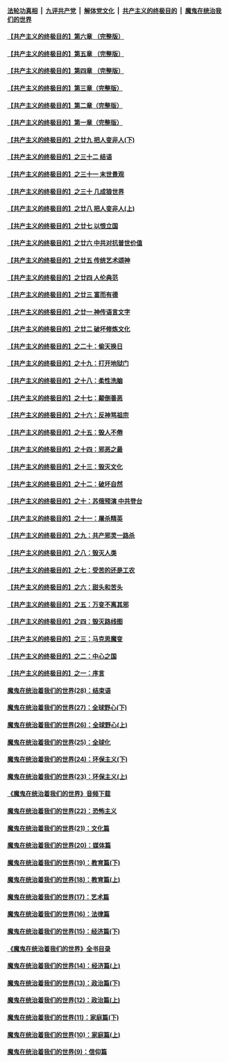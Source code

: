 ####  [法轮功真相](../../../../basic/blob/master/README.md?t=12291601) &nbsp;|&nbsp; [九评共产党](../../../../9ping.md/blob/master/README.md?t=12291601) &nbsp;|&nbsp; [解体党文化](../../../../jtdwh.md/blob/master/README.md?t=12291601)  &nbsp;|&nbsp; [共产主义的终极目的](../../../../gczydzjmd.md/blob/master/README.md?t=12291601) &nbsp;|&nbsp; [魔鬼在统治我们的世界](../../../../mgztzwmdsj.md/blob/master/README.md?t=12291601) 

#### [【共产主义的终极目的】第六章 （完整版）](../pages/nsc422/n11428913.md?t=12291601) 

#### [【共产主义的终极目的】第五章 （完整版）](../pages/nsc422/n11428912.md?t=12291601) 

#### [【共产主义的终极目的】第四章 （完整版）](../pages/nsc422/n11428907.md?t=12291601) 

#### [【共产主义的终极目的】第三章（完整版）](../pages/nsc422/n11428848.md?t=12291601) 

#### [【共产主义的终极目的】第二章（完整版）](../pages/nsc422/n11428831.md?t=12291601) 

#### [【共产主义的终极目的】第一章（完整版）](../pages/nsc422/n11417651.md?t=12291601) 

#### [【共产主义的终极目的】之廿九 把人变非人(下)](../pages/nsc422/n11344140.md?t=12291601) 

#### [【共产主义的终极目的】之三十二 结语](../pages/nsc422/n11360535.md?t=12291601) 

#### [【共产主义的终极目的】之三十一 末世景观](../pages/nsc422/n11351129.md?t=12291601) 

#### [【共产主义的终极目的】之三十 几成狼世界](../pages/nsc422/n11348280.md?t=12291601) 

#### [【共产主义的终极目的】之廿八 把人变非人(上)](../pages/nsc422/n11340492.md?t=12291601) 

#### [【共产主义的终极目的】之廿七 以恨立国](../pages/nsc422/n11336944.md?t=12291601) 

#### [【共产主义的终极目的】之廿六 中共对抗普世价值](../pages/nsc422/n11324785.md?t=12291601) 

#### [【共产主义的终极目的】之廿五 传统艺术颂神](../pages/nsc422/n11296396.md?t=12291601) 

#### [【共产主义的终极目的】之廿四 人伦典范](../pages/nsc422/n11296397.md?t=12291601) 

#### [【共产主义的终极目的】之廿三 富而有德](../pages/nsc422/n11283598.md?t=12291601) 

#### [【共产主义的终极目的】之廿一 神传语言文字](../pages/nsc422/n11263265.md?t=12291601) 

#### [【共产主义的终极目的】之廿二 破坏修炼文化](../pages/nsc422/n11245728.md?t=12291601) 

#### [【共产主义的终极目的】之二十：偷天换日](../pages/nsc422/n11238846.md?t=12291601) 

#### [【共产主义的终极目的】之十九：打开地狱门](../pages/nsc422/n11206376.md?t=12291601) 

#### [【共产主义的终极目的】之十八：柔性洗脑](../pages/nsc422/n11199994.md?t=12291601) 

#### [【共产主义的终极目的】之十七：颠倒善恶](../pages/nsc422/n11179782.md?t=12291601) 

#### [【共产主义的终极目的】之十六：反神骂祖宗](../pages/nsc422/n11166798.md?t=12291601) 

#### [【共产主义的终极目的】之十五：毁人不倦](../pages/nsc422/n11166792.md?t=12291601) 

#### [【共产主义的终极目的】之十四：邪恶之最](../pages/nsc422/n11150249.md?t=12291601) 

#### [【共产主义的终极目的】之十三：毁灭文化](../pages/nsc422/n11135227.md?t=12291601) 

#### [【共产主义的终极目的】之十二：破坏自然](../pages/nsc422/n11135214.md?t=12291601) 

#### [【共产主义的终极目的】之十：苏俄预演 中共登台](../pages/nsc422/n11118424.md?t=12291601) 

#### [【共产主义的终极目的】之十一：屠杀精英](../pages/nsc422/n11118442.md?t=12291601) 

#### [【共产主义的终极目的】之九：共产邪灵一路杀](../pages/nsc422/n11114139.md?t=12291601) 

#### [【共产主义的终极目的】之八：毁灭人类](../pages/nsc422/n11108503.md?t=12291601) 

#### [【共产主义的终极目的】之七：受苦的还是工农](../pages/nsc422/n11101809.md?t=12291601) 

#### [【共产主义的终极目的】之六：甜头和苦头](../pages/nsc422/n11096971.md?t=12291601) 

#### [【共产主义的终极目的】之五：万变不离其邪](../pages/nsc422/n11091285.md?t=12291601) 

#### [【共产主义的终极目的】之四：毁灭路线图](../pages/nsc422/n11086284.md?t=12291601) 

#### [【共产主义的终极目的】之三：马克思魔变](../pages/nsc422/n11061941.md?t=12291601) 

#### [【共产主义的终极目的】之二：中心之国](../pages/nsc422/n11047728.md?t=12291601) 

#### [【共产主义的终极目的】之一：序言](../pages/nsc422/n11086077.md?t=12291601) 

#### [魔鬼在统治着我们的世界(28)：结束语](../pages/nsc422/n10936246.md?t=12291601) 

#### [魔鬼在统治着我们的世界(27)：全球野心(下)](../pages/nsc422/n10928319.md?t=12291601) 

#### [魔鬼在统治着我们的世界(26)：全球野心(上)](../pages/nsc422/n10900318.md?t=12291601) 

#### [魔鬼在统治着我们的世界(25)：全球化](../pages/nsc422/n10788205.md?t=12291601) 

#### [魔鬼在统治着我们的世界(24)：环保主义(下)](../pages/nsc422/n10695307.md?t=12291601) 

#### [魔鬼在统治着我们的世界(23)：环保主义(上)](../pages/nsc422/n10688613.md?t=12291601) 

#### [《魔鬼在统治着我们的世界》音频下载](../pages/nsc422/n10635553.md?t=12291601) 

#### [魔鬼在统治着我们的世界(22)：恐怖主义](../pages/nsc422/n10614727.md?t=12291601) 

#### [魔鬼在统治着我们的世界(21)：文化篇](../pages/nsc422/n10597706.md?t=12291601) 

#### [魔鬼在统治着我们的世界(20)：媒体篇](../pages/nsc422/n10586579.md?t=12291601) 

#### [魔鬼在统治着我们的世界(19)：教育篇(下)](../pages/nsc422/n10564808.md?t=12291601) 

#### [魔鬼在统治着我们的世界(18)：教育篇(上)](../pages/nsc422/n10526970.md?t=12291601) 

#### [魔鬼在统治着我们的世界(17)：艺术篇](../pages/nsc422/n10499093.md?t=12291601) 

#### [魔鬼在统治着我们的世界(16)：法律篇](../pages/nsc422/n10485969.md?t=12291601) 

#### [魔鬼在统治着我们的世界(15)：经济篇(下)](../pages/nsc422/n10469975.md?t=12291601) 

#### [《魔鬼在统治着我们的世界》全书目录](../pages/nsc422/n10464261.md?t=12291601) 

#### [魔鬼在统治着我们的世界(14)：经济篇(上)](../pages/nsc422/n10457370.md?t=12291601) 

#### [魔鬼在统治着我们的世界(13)：政治篇(下)](../pages/nsc422/n10448270.md?t=12291601) 

#### [魔鬼在统治着我们的世界(12)：政治篇(上)](../pages/nsc422/n10444576.md?t=12291601) 

#### [魔鬼在统治着我们的世界(11)：家庭篇(下)](../pages/nsc422/n10440961.md?t=12291601) 

#### [魔鬼在统治着我们的世界(10)：家庭篇(上)](../pages/nsc422/n10435448.md?t=12291601) 

#### [魔鬼在统治着我们的世界(9)：信仰篇](../pages/nsc422/n10432159.md?t=12291601) 

